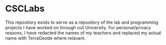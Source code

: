 # CSCLabs
This repository exists to serve as a repository of the lab and programming projects I have worked on through out University.
For personal/privacy reasons, I have redacted the names of my teachers and replaced my actual name with TerraGeode where relavant.
